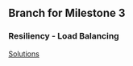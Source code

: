 ## Branch for Milestone 3
### Resiliency - Load Balancing 


[Solutions](https://github.com/dd482IT/IT490/blob/MS3-Resiliency/R%26D.md)
